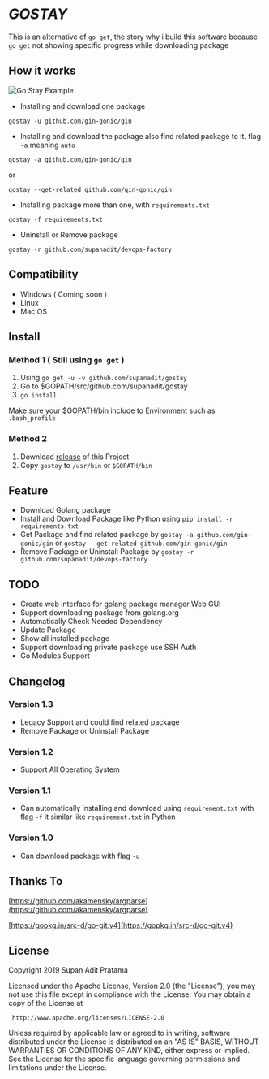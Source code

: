 # _GOSTAY_
This is an alternative of `go get`, the story why i build this software because `go get` not showing specific progress while
downloading package

## How it works

![Go Stay Example](https://i.ibb.co/tHRqBNS/gostay.png)

- Installing and download one package
```shell script
gostay -u github.com/gin-gonic/gin
```

- Installing and download the package also find related package to it. flag `-a` meaning `auto`
```shell script
gostay -a github.com/gin-gonic/gin
```

or

```shell script
gostay --get-related github.com/gin-gonic/gin
```

- Installing package more than one, with `requirements.txt`
```shell script
gostay -f requirements.txt
```

- Uninstall or Remove package
```shell script
gostay -r github.com/supanadit/devops-factory
```

## Compatibility

- Windows ( Coming soon )
- Linux
- Mac OS

## Install
### Method 1 ( Still using `go get` )
1. Using `go get -u -v github.com/supanadit/gostay`
2. Go to $GOPATH/src/github.com/supanadit/gostay
3. `go install`

Make sure your $GOPATH/bin include to Environment such as `.bash_profile`

### Method 2
1. Download [release](https://github.com/supanadit/gostay/releases) of this Project
2. Copy `gostay` to `/usr/bin` or `$GOPATH/bin`

## Feature
- Download Golang package
- Install and Download Package like Python using `pip install -r requirements.txt`
- Get Package and find related package by `gostay -a github.com/gin-gonic/gin` or `gostay --get-related github.com/gin-gonic/gin`
- Remove Package or Uninstall Package by `gostay -r github.com/supanadit/devops-factory`

## TODO
- Create web interface for golang package manager Web GUI
- Support downloading package from golang.org
- Automatically Check Needed Dependency
- Update Package
- Show all installed package
- Support downloading private package use SSH Auth
- Go Modules Support

## Changelog
### Version 1.3
- Legacy Support and could find related package
- Remove Package or Uninstall Package
### Version 1.2
- Support All Operating System
### Version 1.1
- Can automatically installing and download using `requirement.txt` with flag `-f` it similar like `requirement.txt` in Python 
### Version 1.0
- Can download package with flag `-u`

## Thanks To

[https://github.com/akamensky/argparse](https://github.com/akamensky/argparse)

[https://gopkg.in/src-d/go-git.v4](https://gopkg.in/src-d/go-git.v4)

## License

Copyright 2019 Supan Adit Pratama

Licensed under the Apache License, Version 2.0 (the "License");
you may not use this file except in compliance with the License.
You may obtain a copy of the License at

     http://www.apache.org/licenses/LICENSE-2.0

Unless required by applicable law or agreed to in writing, software
distributed under the License is distributed on an "AS IS" BASIS,
WITHOUT WARRANTIES OR CONDITIONS OF ANY KIND, either express or implied.
See the License for the specific language governing permissions and
limitations under the License.
